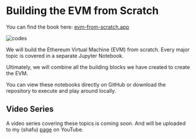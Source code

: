 # Building the EVM from Scratch

You can find the book here: [evm-from-scratch.app](https://evm-from-scratch.app/content/01_intro.html)

![codes](static/evm-from-scratch.png)

We will build the Ethereum Virtual Machine (EVM) from scratch. Every major topic is covered in a separate Jupyter Notebook. 

Ultimately, we will combine all the building blocks we have created to create the EVM.

You can view these notebooks directly on GitHub or download the repository to execute and play around locally.

## Video Series

A video series covering these topics is coming soon. And will be uploaded to my (shafu) [page](https://www.youtube.com/channel/UCI9MdYsFm9h7W9jyP6Uxxbw) on YouTube. 
